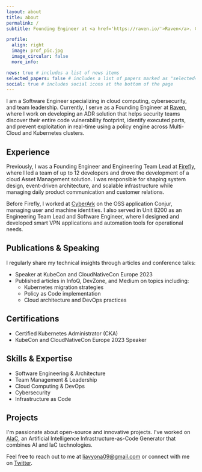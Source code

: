```yaml
---
layout: about
title: about
permalink: /
subtitle: Founding Engineer at <a href='https://raven.io/'>Raven</a>. Cloud Computing & Cybersecurity Expert.

profile:
  align: right
  image: prof_pic.jpg
  image_circular: false
  more_info: 

news: true # includes a list of news items
selected_papers: false # includes a list of papers marked as "selected={true}"
social: true # includes social icons at the bottom of the page
---
```


I am a Software Engineer specializing in cloud computing, cybersecurity, and team leadership. Currently, I serve as a Founding Engineer at [Raven](https://raven.io/), where I work on developing an ADR solution that helps security teams discover their entire code vulnerability footprint, identify executed parts, and prevent exploitation in real-time using a policy engine across Multi-Cloud and Kubernetes clusters.

## Experience

Previously, I was a Founding Engineer and Engineering Team Lead at [Firefly](https://firefly.ai/), where I led a team of up to 12 developers and drove the development of a cloud Asset Management solution. I was responsible for shaping system design, event-driven architecture, and scalable infrastructure while managing daily product communication and customer relations.

Before Firefly, I worked at [CyberArk](https://cyberark.com/) on the OSS application Conjur, managing user and machine identities. I also served in Unit 8200 as an Engineering Team Lead and Software Engineer, where I designed and developed smart VPN applications and automation tools for operational needs.

## Publications & Speaking

I regularly share my technical insights through articles and conference talks:
- Speaker at KubeCon and CloudNativeCon Europe 2023
- Published articles in InfoQ, DevZone, and Medium on topics including:
  - Kubernetes migration strategies
  - Policy as Code implementation
  - Cloud architecture and DevOps practices

## Certifications
- Certified Kubernetes Administrator (CKA)
- KubeCon and CloudNativeCon Europe 2023 Speaker

## Skills & Expertise
- Software Engineering & Architecture
- Team Management & Leadership
- Cloud Computing & DevOps
- Cybersecurity
- Infrastructure as Code

## Projects

I'm passionate about open-source and innovative projects. I've worked on [AIaC](https://aiac.dev), an Artificial Intelligence Infrastructure-as-Code Generator that combines AI and IaC technologies.

Feel free to reach out to me at [liavyona09@gmail.com](mailto:liavyona09@gmail.com) or connect with me on [Twitter](https://x.com/LiavYona).
